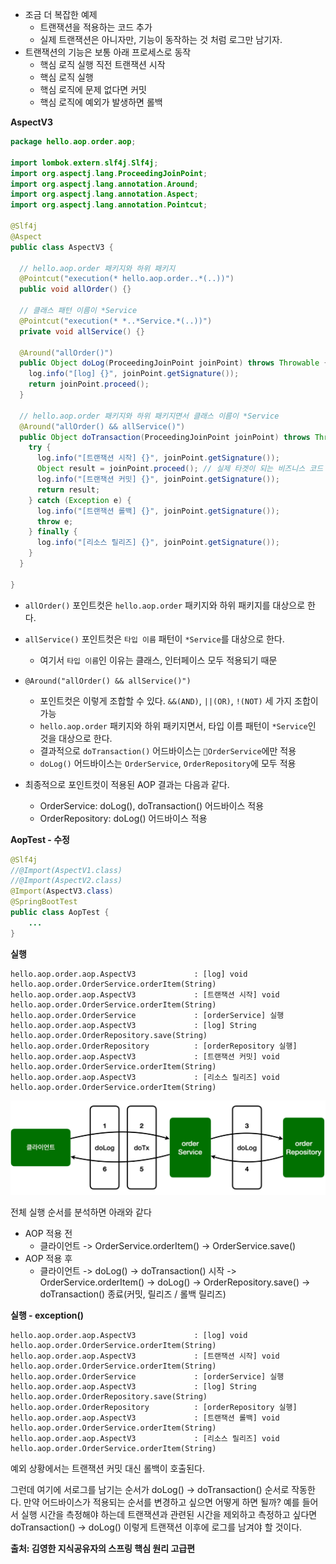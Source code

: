 - 조금 더 복잡한 예제
	- 트랜잭션을 적용하는 코드 추가
	- 실제 트랜잭션은 아니자만, 기능이 동작하는 것 처럼 로그만 남기자.
- 트랜잭션의 기능은 보통 아래 프로세스로 동작
	- 핵심 로직 실행 직전 트랜잭션 시작
	- 핵심 로직 실행
	- 핵심 로직에 문제 없다면 커밋
	- 핵심 로직에 예외가 발생하면 롤백

__AspectV3__

```java
package hello.aop.order.aop;  
  
import lombok.extern.slf4j.Slf4j;  
import org.aspectj.lang.ProceedingJoinPoint;  
import org.aspectj.lang.annotation.Around;  
import org.aspectj.lang.annotation.Aspect;  
import org.aspectj.lang.annotation.Pointcut;  
  
@Slf4j  
@Aspect  
public class AspectV3 {  
  
  // hello.aop.order 패키지와 하위 패키지  
  @Pointcut("execution(* hello.aop.order..*(..))")  
  public void allOrder() {}  
  
  // 클래스 패턴 이름이 *Service  
  @Pointcut("execution(* *..*Service.*(..))")  
  private void allService() {}  
  
  @Around("allOrder()")  
  public Object doLog(ProceedingJoinPoint joinPoint) throws Throwable {  
    log.info("[log] {}", joinPoint.getSignature());  
    return joinPoint.proceed();  
  }  
  
  // hello.aop.order 패키지와 하위 패키지면서 클래스 이름이 *Service  
  @Around("allOrder() && allService()")
  public Object doTransaction(ProceedingJoinPoint joinPoint) throws Throwable {  
    try {  
      log.info("[트랜잭션 시작] {}", joinPoint.getSignature());  
      Object result = joinPoint.proceed(); // 실제 타겟이 되는 비즈니스 코드 호출
      log.info("[트랜잭션 커밋] {}", joinPoint.getSignature());  
      return result;  
    } catch (Exception e) {  
      log.info("[트랜잭션 롤백] {}", joinPoint.getSignature());  
      throw e;  
    } finally {  
      log.info("[리소스 릴리즈] {}", joinPoint.getSignature());  
    }  
  }  
  
}
```

- `allOrder()` 포인트컷은 `hello.aop.order` 패키지와 하위 패키지를 대상으로 한다.
- `allService()` 포인트컷은 `타입 이름` 패턴이 `*Service`를 대상으로 한다.
	- 여기서 `타입 이름`인 이유는 클래스, 인터페이스 모두 적용되기 때문

- `@Around("allOrder() && allService()")`
	- 포인트컷은 이렇게 조합할 수 있다. `&&(AND)`, `||(OR)`, `!(NOT)` 세 가지 조합이 가능
	- `hello.aop.order` 패키지와 하위 패키지면서, 타입 이름 패턴이 `*Service`인 것을 대상으로 한다.
	- 결과적으로 `doTransaction()` 어드바이스는 `OrderService`에만 적용
	- `doLog()` 어드바이스는 `OrderService`, `OrderRepository`에 모두 적용

- 최종적으로 포인트컷이 적용된 AOP 결과는 다음과 같다.
	- OrderService: doLog(), doTransaction() 어드바이스 적용
	- OrderRepository: doLog() 어드바이스 적용

__AopTest - 수정__

```java
@Slf4j  
//@Import(AspectV1.class)  
//@Import(AspectV2.class)  
@Import(AspectV3.class)  
@SpringBootTest  
public class AopTest {
	...
}
```

__실행__
```
hello.aop.order.aop.AspectV3             : [log] void hello.aop.order.OrderService.orderItem(String)
hello.aop.order.aop.AspectV3             : [트랜잭션 시작] void hello.aop.order.OrderService.orderItem(String)
hello.aop.order.OrderService             : [orderService] 실행
hello.aop.order.aop.AspectV3             : [log] String hello.aop.order.OrderRepository.save(String)
hello.aop.order.OrderRepository          : [orderRepository 실행]
hello.aop.order.aop.AspectV3             : [트랜잭션 커밋] void hello.aop.order.OrderService.orderItem(String)
hello.aop.order.aop.AspectV3             : [리소스 릴리즈] void hello.aop.order.OrderService.orderItem(String)
```

![](./images/Pasted_image_20250615222503.png)

전체 실행 순서를 분석하면 아래와 같다

- AOP 적용 전
	- 클라이언트 -> OrderService.orderItem() -> OrderService.save()
- AOP 적용 후
	- 클라이언트 -> doLog() -> doTransaction() 시작 -> OrderService.orderItem() -> doLog() -> OrderRepository.save() -> doTransaction() 종료(커밋, 릴리즈 / 롤백 릴리즈)

__실행 - exception()__

```
hello.aop.order.aop.AspectV3             : [log] void hello.aop.order.OrderService.orderItem(String)
hello.aop.order.aop.AspectV3             : [트랜잭션 시작] void hello.aop.order.OrderService.orderItem(String)
hello.aop.order.OrderService             : [orderService] 실행
hello.aop.order.aop.AspectV3             : [log] String hello.aop.order.OrderRepository.save(String)
hello.aop.order.OrderRepository          : [orderRepository 실행]
hello.aop.order.aop.AspectV3             : [트랜잭션 롤백] void hello.aop.order.OrderService.orderItem(String)
hello.aop.order.aop.AspectV3             : [리소스 릴리즈] void hello.aop.order.OrderService.orderItem(String)
```

예외 상황에서는 트랜잭션 커밋 대신 롤백이 호출된다.

그런데 여기에 서로그를 남기는 순서가  doLog() -> doTransaction() 순서로 작동한다.
만약 어드바이스가 적용되는 순서를 변경하고 싶으면 어떻게 하면 될까? 
예를 들어서 실행 시간을 측정해야 하는데 트랜잭션과 관련된 시간을 제외하고 측정하고 싶다면 doTransaction() -> doLog() 이렇게 트랜잭션 이후에 로그를 남겨야 할 것이다.

__출처: 김영한 지식공유자의 스프링 핵심 원리 고급편__